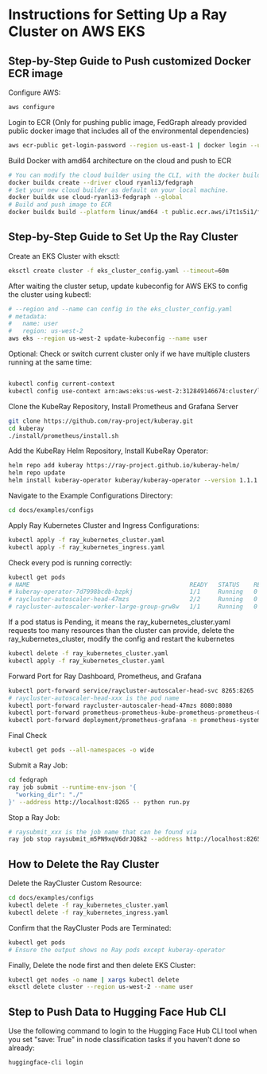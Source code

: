 # Instructions for Setting Up a Ray Cluster on AWS EKS

## Step-by-Step Guide to Push customized Docker ECR image

Configure AWS:

```bash
aws configure
```

Login to ECR (Only for pushing public image, FedGraph already provided public docker image that includes all of the environmental dependencies)

```bash
aws ecr-public get-login-password --region us-east-1 | docker login --username AWS --password-stdin public.ecr.aws
```

Build Docker with amd64 architecture on the cloud and push to ECR

```bash
# You can modify the cloud builder using the CLI, with the docker buildx create command.
docker buildx create --driver cloud ryanli3/fedgraph
# Set your new cloud builder as default on your local machine.
docker buildx use cloud-ryanli3-fedgraph --global
# Build and push image to ECR
docker buildx build --platform linux/amd64 -t public.ecr.aws/i7t1s5i1/fedgraph:gcn . --push
```

## Step-by-Step Guide to Set Up the Ray Cluster

Create an EKS Cluster with eksctl:

```bash
eksctl create cluster -f eks_cluster_config.yaml --timeout=60m
```

After waiting the cluster setup, update kubeconfig for AWS EKS to config the cluster using kubectl:

```bash
# --region and --name can config in the eks_cluster_config.yaml
# metadata:
#   name: user
#   region: us-west-2
aws eks --region us-west-2 update-kubeconfig --name user

```
Optional: Check or switch current cluster only if we have multiple clusters running at the same time:

```bash

kubectl config current-context
kubectl config use-context arn:aws:eks:us-west-2:312849146674:cluster/large


```
Clone the KubeRay Repository, Install Prometheus and Grafana Server

```bash
git clone https://github.com/ray-project/kuberay.git
cd kuberay
./install/prometheus/install.sh
```

Add the KubeRay Helm Repository, Install KubeRay Operator:

```bash
helm repo add kuberay https://ray-project.github.io/kuberay-helm/
helm repo update
helm install kuberay-operator kuberay/kuberay-operator --version 1.1.1
```

Navigate to the Example Configurations Directory:

```bash
cd docs/examples/configs
```

Apply Ray Kubernetes Cluster and Ingress Configurations:

```bash
kubectl apply -f ray_kubernetes_cluster.yaml
kubectl apply -f ray_kubernetes_ingress.yaml
```
Check every pod is running correctly:
```bash
kubectl get pods
# NAME                                             READY   STATUS    RESTARTS   AGE
# kuberay-operator-7d7998bcdb-bzpkj                1/1     Running   0          35m
# raycluster-autoscaler-head-47mzs                 2/2     Running   0          35m
# raycluster-autoscaler-worker-large-group-grw8w   1/1     Running   0          35m
```

If a pod status is Pending, it means the ray_kubernetes_cluster.yaml requests too many resources than the cluster can provide, delete the ray_kubernetes_cluster, modify the config and restart the kubernetes
```bash
kubectl delete -f ray_kubernetes_cluster.yaml
kubectl apply -f ray_kubernetes_cluster.yaml
```

Forward Port for Ray Dashboard, Prometheus, and Grafana

```bash
kubectl port-forward service/raycluster-autoscaler-head-svc 8265:8265
# raycluster-autoscaler-head-xxx is the pod name
kubectl port-forward raycluster-autoscaler-head-47mzs 8080:8080
kubectl port-forward prometheus-prometheus-kube-prometheus-prometheus-0 -n prometheus-system 9090:9090
kubectl port-forward deployment/prometheus-grafana -n prometheus-system 3000:3000
```

Final Check

```bash
kubectl get pods --all-namespaces -o wide
```

Submit a Ray Job:

```bash
cd fedgraph
ray job submit --runtime-env-json '{
  "working_dir": "./"
}' --address http://localhost:8265 -- python run.py

```

Stop a Ray Job:

```bash
# raysubmit_xxx is the job name that can be found via 
ray job stop raysubmit_m5PN9xqV6drJQ8k2 --address http://localhost:8265
```

## How to Delete the Ray Cluster

Delete the RayCluster Custom Resource:

```bash
cd docs/examples/configs
kubectl delete -f ray_kubernetes_cluster.yaml
kubectl delete -f ray_kubernetes_ingress.yaml
```

Confirm that the RayCluster Pods are Terminated:

```bash
kubectl get pods
# Ensure the output shows no Ray pods except kuberay-operator
```

Finally, Delete the node first and then delete EKS Cluster:

```bash
kubectl get nodes -o name | xargs kubectl delete
eksctl delete cluster --region us-west-2 --name user
```

## Step to Push Data to Hugging Face Hub CLI

Use the following command to login to the Hugging Face Hub CLI tool when you set "save: True" in node classification tasks if you haven't done so already:

```bash
huggingface-cli login
```
